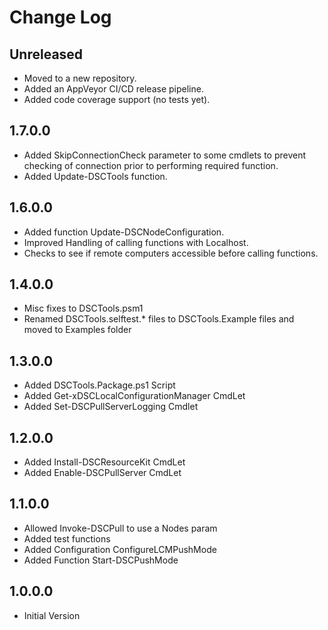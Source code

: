 # Change Log

## Unreleased

- Moved to a new repository.
- Added an AppVeyor CI/CD release pipeline.
- Added code coverage support (no tests yet).

## 1.7.0.0

- Added SkipConnectionCheck parameter to some cmdlets to prevent checking of connection
  prior to performing required function.
- Added Update-DSCTools function.

## 1.6.0.0

- Added function Update-DSCNodeConfiguration.
- Improved Handling of calling functions with Localhost.
- Checks to see if remote computers accessible before calling functions.

## 1.4.0.0

- Misc fixes to DSCTools.psm1
- Renamed DSCTools.selftest.* files to DSCTools.Example files and moved to Examples folder

## 1.3.0.0

- Added DSCTools.Package.ps1 Script
- Added Get-xDSCLocalConfigurationManager CmdLet
- Added Set-DSCPullServerLogging Cmdlet

## 1.2.0.0

- Added Install-DSCResourceKit CmdLet
- Added Enable-DSCPullServer CmdLet

## 1.1.0.0

- Allowed Invoke-DSCPull to use a Nodes param
- Added test functions
- Added Configuration ConfigureLCMPushMode
- Added Function Start-DSCPushMode

## 1.0.0.0

- Initial Version
